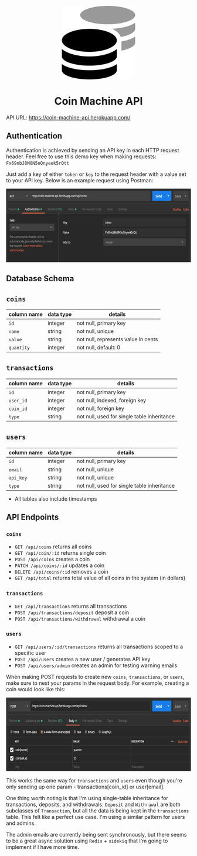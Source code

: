 <p align="center">
  <a href="https://eliraybon.github.io/ElectronAligner/">
    <img height="200px" src="https://github.com/eliraybon/mortgagehippo_code_challenge/blob/master/app/assets/coins-duotone.svg">
  </a>
</p>

# <h1 align="center">Coin Machine API</h1>

API URL: https://coin-machine-api.herokuapp.com/


## Authentication 

Authentication is achieved by sending an API key in each HTTP request header. Feel free to use this demo key when making requests: ```Fx69nbJ8M0N5oQnyeek5rQtt```

Just add a key of either ```token``` or ```key``` to the request header with a value set to your API key. 
Below is an example request using Postman:

<p align="center">
  <a href="https://eliraybon.github.io/ElectronAligner/">
    <img height="200px" src="https://github.com/eliraybon/mortgagehippo_code_challenge/blob/master/app/assets/authentication.png">
  </a>
</p>

## Database Schema

## ```coins```

| column name           | data type | details                             |
|-----------------------|-----------|-------------------------------------|
| ```id```              | integer   | not null, primary key               |
| ```name```            | string    | not null, unique                    |
| ```value```           | string    | not null, represents value in cents |
| ```quantity```        | integer   | not null, default: 0                |

## ```transactions```

| column name           | data type | details                                        |
|-----------------------|-----------|------------------------------------------------|
| ```id```              | integer   | not null, primary key                          |
| ```user_id```         | integer   | not null, indexed, foreign key                 |
| ```coin_id```         | integer   | not null, foreign key                          |
| ```type```            | string    | not null, used for single table inheritance    |

## ```users```

| column name           | data type | details                                        |
|-----------------------|-----------|------------------------------------------------|
| ```id```              | integer   | not null, primary key                          |
| ```email```           | string    | not null, unique                               |
| ```api_key```         | string    | not null, unique                               |
| ```type```            | string    | not null, used for single table inheritance    |

* All tables also include timestamps


## API Endpoints

### ```coins```
- ```GET /api/coins``` returns all coins
- ```GET /api/coin/:id``` returns single coin
- ```POST /api/coins``` creates a coin
- ```PATCH /api/coins/:id``` updates a coin
- ```DELETE /api/coins/:id``` removes a coin
- ```GET /api/total``` returns total value of all coins in the system (in dollars)

### ```transactions``` 
- ```GET /api/transactions``` returns all transactions 
- ```POST /api/transactions/deposit``` deposit a coin
- ```POST /api/transactions/withdrawal``` withdrawal a coin

### ```users```
- ```GET /api/users/:id/transactions``` returns all transactions scoped to a specific user 
- ```POST /api/users``` creates a new user / generates API key
- ```POST /api/users/admin``` creates an admin for testing warning emails

When making POST requests to create new ```coins```, ```transactions```, or ```users```, make sure to nest your params in the request body. For example, creating a coin would look like this: 

<p align="center">
  <a href="https://eliraybon.github.io/ElectronAligner/">
    <img height="200px" src="https://github.com/eliraybon/mortgagehippo_code_challenge/blob/master/app/assets/creating_coin.png">
  </a>
</p>


This works the same way for ```transactions``` and ```users``` even though you're only sending up one param - transactions[coin_id] or user[email]. 

One thing worth noting is that I'm using single-table inheritance for transactions, deposits, and withdrawals. ```Deposit``` and ```Withrawal``` are both subclasses of ```Transaction```, but all the data is being kept in the ```transactions``` table. This felt like a perfect use case. I'm using a similar pattern for users and admins. 

The admin emails are currently being sent synchronously, but there seems to be a great async solution using ```Redis``` + ```sidekiq``` that I'm going to implement if I have more time. 
